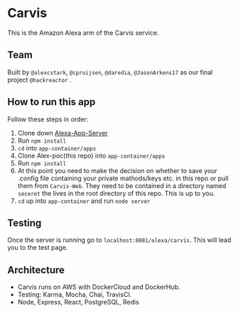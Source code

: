 # Carvis

This is the Amazon Alexa arm of the Carvis service.

## Team
Built by `@alexcstark`, `@cpruijsen`, `@daredia`, `@JasonArkens17` as our final project `@hackreactor` .

## How to run this app
Follow these steps in order:

1. Clone down [Alexa-App-Server](https://github.com/complex-joins/alexa-app-server)
2. Run `npm install`
3. `cd` into `app-container/apps`
4. Clone Alex-poc(this repo) into `app-container/apps`
5. Run `npm install`
6. At this point you need to make the decision on whether to save your .config file containing your private mathods/keys etc. in this repo or pull them from `Carvis-Web`. They need to be contained in a directory named `seceret` the lives in the root directory of this repo. This is up to you. 
7. `cd` up into `app-container` and run `node server`

## Testing
Once the server is running go to `localhost:8081/alexa/carvis`. This will lead you to the test page. 



## Architecture
- Carvis runs on AWS with DockerCloud and DockerHub.
- Testing: Karma, Mocha, Chai, TravisCI.
- Node, Express, React, PostgreSQL, Redis

